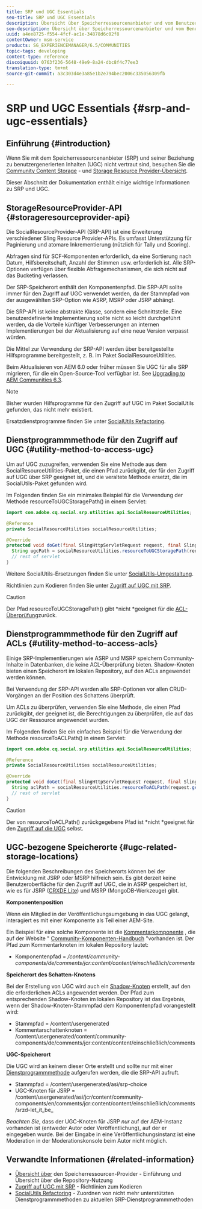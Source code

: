 ```yaml
---
title: SRP und UGC Essentials
seo-title: SRP und UGC Essentials
description: Übersicht über Speicherressourcenanbieter und vom Benutzer erstellte Inhalte
seo-description: Übersicht über Speicherressourcenanbieter und vom Benutzer erstellte Inhalte
uuid: a4ee8725-f554-4fcf-ac1e-34878d6c02f8
contentOwner: msm-service
products: SG_EXPERIENCEMANAGER/6.5/COMMUNITIES
topic-tags: developing
content-type: reference
discoiquuid: 0763f236-5648-49e9-8a24-dbc8f4c77ee3
translation-type: tm+mt
source-git-commit: a3c303d4e3a85e1b2e794bec2006c335056309fb

---
```



# SRP und UGC Essentials {#srp-and-ugc-essentials}

## Einführung {#introduction}

Wenn Sie mit dem Speicherressourcenanbieter (SRP) und seiner Beziehung zu benutzergenerierten Inhalten (UGC) nicht vertraut sind, besuchen Sie die [Community Content Storage](working-with-srp.md) - und [Storage Resource Provider-Übersicht](srp.md).

Dieser Abschnitt der Dokumentation enthält einige wichtige Informationen zu SRP und UGC.

## StorageResourceProvider-API {#storageresourceprovider-api}

Die SocialResourceProvider-API (SRP-API) ist eine Erweiterung verschiedener Sling Resource Provider-APIs. Es umfasst Unterstützung für Paginierung und atomare Inkrementierung (nützlich für Tally und Scoring).

Abfragen sind für SCF-Komponenten erforderlich, da eine Sortierung nach Datum, Hilfsbereitschaft, Anzahl der Stimmen usw. erforderlich ist. Alle SRP-Optionen verfügen über flexible Abfragemechanismen, die sich nicht auf das Bucketing verlassen.

Der SRP-Speicherort enthält den Komponentenpfad. Die SRP-API sollte immer für den Zugriff auf UGC verwendet werden, da der Stammpfad von der ausgewählten SRP-Option wie ASRP, MSRP oder JSRP abhängt.

Die SRP-API ist keine abstrakte Klasse, sondern eine Schnittstelle. Eine benutzerdefinierte Implementierung sollte nicht so leicht durchgeführt werden, da die Vorteile künftiger Verbesserungen an internen Implementierungen bei der Aktualisierung auf eine neue Version verpasst würden.

Die Mittel zur Verwendung der SRP-API werden über bereitgestellte Hilfsprogramme bereitgestellt, z. B. im Paket SocialResourceUtilities.

Beim Aktualisieren von AEM 6.0 oder früher müssen Sie UGC für alle SRP migrieren, für die ein Open-Source-Tool verfügbar ist. See [Upgrading to AEM Communities 6.3](upgrade.md).

>[!NOTE]
>
>Bisher wurden Hilfsprogramme für den Zugriff auf UGC im Paket SocialUtils gefunden, das nicht mehr existiert.
>
>Ersatzdienstprogramme finden Sie unter [SocialUtils Refactoring](socialutils.md).

## Dienstprogrammmethode für den Zugriff auf UGC {#utility-method-to-access-ugc}

Um auf UGC zuzugreifen, verwenden Sie eine Methode aus dem SocialResourceUtilities-Paket, die einen Pfad zurückgibt, der für den Zugriff auf UGC über SRP geeignet ist, und die veraltete Methode ersetzt, die im SocialUtils-Paket gefunden wird.

Im Folgenden finden Sie ein minimales Beispiel für die Verwendung der Methode resourceToUGCStoragePath() in einem Servlet:

```java
import com.adobe.cq.social.srp.utilities.api.SocialResourceUtilities;

@Reference
private SocialResourceUtilities socialResourceUtilities;

@Override
protected void doGet(final SlingHttpServletRequest request, final SlingHttpServletResponse response) throws ServletException, IOException {
  String ugcPath = socialResourceUtilities.resourceToUGCStoragePath(request.getResource());
  // rest of servlet
}
```

Weitere SocialUtils-Ersetzungen finden Sie unter [SocialUtils-Umgestaltung](socialutils.md).

Richtlinien zum Kodieren finden Sie unter [Zugriff auf UGC mit SRP](accessing-ugc-with-srp.md).

>[!CAUTION]
>
>Der Pfad resourceToUGCStoragePath() gibt *nicht *geeignet für die [ACL-Überprüfung](srp.md#for-access-control-acls)zurück.

## Dienstprogrammmethode für den Zugriff auf ACLs {#utility-method-to-access-acls}

Einige SRP-Implementierungen wie ASRP und MSRP speichern Community-Inhalte in Datenbanken, die keine ACL-Überprüfung bieten. Shadow-Knoten bieten einen Speicherort im lokalen Repository, auf den ACLs angewendet werden können.

Bei Verwendung der SRP-API werden alle SRP-Optionen vor allen CRUD-Vorgängen an der Position des Schattens überprüft.

Um ACLs zu überprüfen, verwenden Sie eine Methode, die einen Pfad zurückgibt, der geeignet ist, die Berechtigungen zu überprüfen, die auf das UGC der Ressource angewendet wurden.

Im Folgenden finden Sie ein einfaches Beispiel für die Verwendung der Methode resourceToACLPath() in einem Servlet:

```java
import com.adobe.cq.social.srp.utilities.api.SocialResourceUtilities;

@Reference
private SocialResourceUtilities socialResourceUtilities;

@Override
protected void doGet(final SlingHttpServletRequest request, final SlingHttpServletResponse response) throws ServletException, IOException {
  String aclPath = socialResourceUtilities.resourceToACLPath(request.getResource());
  // rest of servlet
}
```

>[!CAUTION]
>
>Der von resourceToACLPath() zurückgegebene Pfad ist *nicht *geeignet für den [Zugriff auf die UGC](#utility-method-to-access-acls) selbst.

## UGC-bezogene Speicherorte {#ugc-related-storage-locations}

Die folgenden Beschreibungen des Speicherorts können bei der Entwicklung mit JSRP oder MSRP hilfreich sein. Es gibt derzeit keine Benutzeroberfläche für den Zugriff auf UGC, die in ASRP gespeichert ist, wie es für JSRP ([CRXDE Lite](../../help/sites-developing/developing-with-crxde-lite.md)) und MSRP (MongoDB-Werkzeuge) gibt.

**Komponentenposition**

Wenn ein Mitglied in der Veröffentlichungsumgebung in das UGC gelangt, interagiert es mit einer Komponente als Teil einer AEM-Site.

Ein Beispiel für eine solche Komponente ist die [Kommentarkomponente](http://localhost:4502/content/community-components/en/comments.html) , die auf der Website &quot; [Community-Komponenten-Handbuch](components-guide.md) &quot;vorhanden ist. Der Pfad zum Kommentarknoten im lokalen Repository lautet:

* Komponentenpfad = */content/community-components/de/comments/jcr:content/content/einschließlich/comments*

**Speicherort des Schatten-Knotens**

Bei der Erstellung von UGC wird auch ein [Shadow-Knoten](srp.md#about-shadow-nodes-in-jcr) erstellt, auf den die erforderlichen ACLs angewendet werden. Der Pfad zum entsprechenden Shadow-Knoten im lokalen Repository ist das Ergebnis, wenn der Shadow-Knoten-Stammpfad dem Komponentenpfad vorangestellt wird:

* Stammpfad = /content/usergenerated
* Kommentarschattenknoten = /content/usergenerated/content/community-components/de/comments/jcr:content/content/einschließlich/comments

**UGC-Speicherort**

Die UGC wird an keinem dieser Orte erstellt und sollte nur mit einer [Dienstprogrammmethode](#utility-method-to-access-ugc) aufgerufen werden, die die SRP-API aufruft.

* Stammpfad = /content/usergenerated/asi/srp-choice
* UGC-Knoten für JSRP = /content/usergenerated/asi/jcr/content/community-components/en/comments/jcr:content/content/einschließlich/comments/srzd-let_it_be_

*Beachten Sie*, dass der UGC-Knoten für JSRP *nur* auf der AEM-Instanz vorhanden ist (entweder Autor oder Veröffentlichung), auf der er eingegeben wurde. Bei der Eingabe in eine Veröffentlichungsinstanz ist eine Moderation in der Moderationskonsole beim Autor nicht möglich.

## Verwandte Informationen {#related-information}

* [Übersicht über](srp.md) den Speicherressourcen-Provider - Einführung und Übersicht über die Repository-Nutzung
* [Zugriff auf UGC mit SRP](accessing-ugc-with-srp.md) - Richtlinien zum Kodieren
* [SocialUtils Refactoring](socialutils.md) - Zuordnen von nicht mehr unterstützten Dienstprogrammmethoden zu aktuellen SRP-Dienstprogrammmethoden

